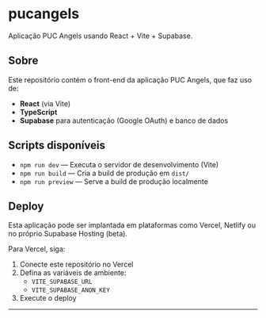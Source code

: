 # pucangels

Aplicação PUC Angels usando React + Vite + Supabase.

## Sobre

Este repositório contém o front-end da aplicação PUC Angels, que faz uso de:

- **React** (via Vite)  
- **TypeScript**  
- **Supabase** para autenticação (Google OAuth) e banco de dados

## Scripts disponíveis

- `npm run dev` — Executa o servidor de desenvolvimento (Vite)  
- `npm run build` — Cria a build de produção em `dist/`  
- `npm run preview` — Serve a build de produção localmente

## Deploy

Esta aplicação pode ser implantada em plataformas como Vercel, Netlify ou no próprio Supabase Hosting (beta).  

Para Vercel, siga:

1. Conecte este repositório no Vercel  
2. Defina as variáveis de ambiente:
   - `VITE_SUPABASE_URL`
   - `VITE_SUPABASE_ANON_KEY`
3. Execute o deploy  

---